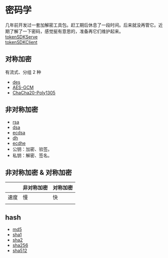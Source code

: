 # 密码学

几年前开发过一套加解密工具包。赶工期后休息了一段时间。后来就没再管它。近期了解了一下密码，感觉挻有意思的，准备再它们维护起来。  
[tokenSDKServe](https://github.com/feigebaobei/tokenSDKServe)  
[tokenSDKClient](https://github.com/feigebaobei/tokenSDKClient)

## 对称加密

有流式、分组 2 种

- [des](/promote/cryptology/des.html)
- [AES-GCM](/promote/cryptology/aesGcm.html)
- [ChaCha20-Poly1305](/promote/cryptology/chaCha20Poly1305.html)

## 非对称加密

- [rsa](/promote/cryptology/rsa.html)
- [dsa](/promote/cryptology/dsa.html)
- [ecdsa](/promote/cryptology/ecdsa.html)
- [dh](/promote/cryptology/dh.html)
- [ecdhe](/promote/cryptology/ecdhe.html)
- 公钥：加密、验签。
- 私钥：解密、签名。

## 非对称加密 & 对称加密

|      | 非对称加密 | 对称加密 |
| ---- | ---------- | -------- |
| 速度 | 慢         | 快       |
|      |            |          |

## hash

- [md5](/promote/cryptology/md5.html)
- [sha1](/promote/cryptology/sha1.html)
- [sha2](/promote/cryptology/sha2.html)
- [sha256](/promote/cryptology/sha256.html)
- [sha512](/promote/cryptology/sha512.html)
